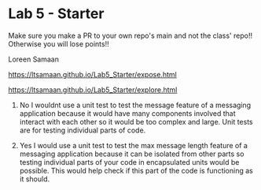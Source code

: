 # Lab 5 - Starter
Make sure you make a PR to your own repo's main and not the class' repo!! Otherwise you will lose points!!

Loreen Samaan

https://ltsamaan.github.io/Lab5_Starter/expose.html

https://ltsamaan.github.io/Lab5_Starter/explore.html

1. No I wouldnt use a unit test to test the message feature of a messaging application because it would have many components involved that interact with each other so it would be too complex and large. Unit tests are for testing individual parts of code.

2. Yes I would use a unit test to test the max message length feature of a messaging application because it can be isolated from other parts so testing individual parts of your code in encapsulated units would be possible. This would help check if this part of the code is functioning as it should. 
